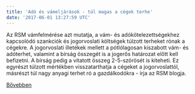 ```yaml
---
title: 'Adó és vámeljárások - túl magas a cégek terhe'
date: '2017-06-01 13:27:59 UTC'
---
```


Az RSM vámfelmérése azt mutatja, a vám- és adókötelezettségekhez kapcsolódó szankciók és jogorvoslati költségek túlzott terheket rónak a cégekre. A jogorvoslati illetékek mellett a pótlólagosan kiszabott vám- és adóterhet, valamint a bírság összegét is a jogerős határozat előtt kell befizetni. A bírság pedig a vitatott összeg 2-5-szörösét is kiteheti. Ez egyrészt túlzott mértékben visszatarthatja a cégeket a jogorvoslattól, másrészt túl nagy anyagi terhet ró a gazdálkodókra - írja az RSM blogja.


[Bővebben](http://ift.tt/2shODqu)

